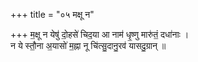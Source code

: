 +++
title = "०५ मक्षू न"

+++
म॒क्षू न येषु॑ दो॒हसे॑ चिद॒या आ नाम॑ धृ॒ष्णु मारु॑तं॒ दधा॑नाः ।  
न ये स्तौ॒ना अ॒यासो॑ म॒ह्ना नू चि॑त्सु॒दानु॒रव॑ यासदु॒ग्रान् ॥
